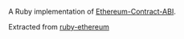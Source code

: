 A Ruby implementation of [Ethereum-Contract-ABI](https://github.com/ethereum/wiki/wiki/Ethereum-Contract-ABI).

Extracted from [ruby-ethereum](https://github.com/janx/ruby-ethereum)
